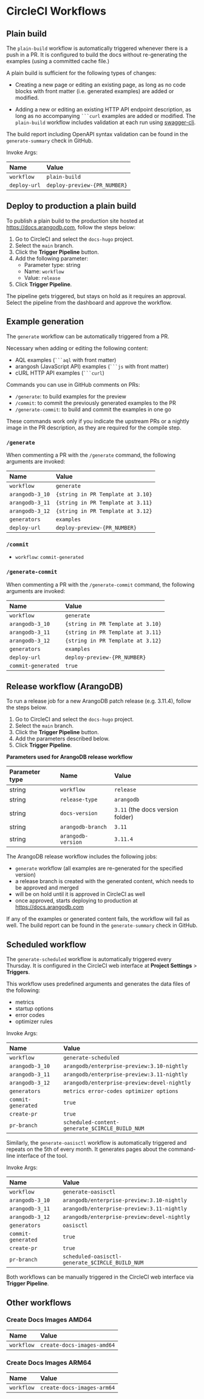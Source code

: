 # CircleCI Workflows

## Plain build

The `plain-build` workflow is automatically triggered whenever there is a push
in a PR.
It is configured to build the docs without re-generating the examples
(using a committed cache file.)

A plain build is sufficient for the following types of changes:

- Creating a new page or editing an existing page, as long as no code blocks with front matter
  (i.e. generated examples) are added or modified.

- Adding a new or editing an existing HTTP API endpoint description, as long as no
  accompanying `` ```curl `` examples are added or modified. The `plain-build` workflow
  includes validation at each run using [swagger-cli](https://apitools.dev/swagger-cli/).

The build report including OpenAPI syntax validation can be found in the
`generate-summary` check in GitHub.

Invoke Args:

| Name | Value |
|:-----|:------|
| `workflow` | `plain-build` |
| `deploy-url` | `deploy-preview-{PR_NUMBER}` |

## Deploy to production a plain build

To publish a plain build to the production site hosted at <https://docs.arangodb.com>,
follow the steps below:

1. Go to CircleCI and select the `docs-hugo` project.
2. Select the `main` branch.
3. Click the **Trigger Pipeline** button.
4. Add the following parameter:
   - Parameter type: string
   - Name: `workflow`
   - Value: `release`
5. Click **Trigger Pipeline**.

The pipeline gets triggered, but stays on hold as it requires an approval.
Select the pipeline from the dashboard and approve the workflow.

## Example generation

The `generate` workflow can be automatically triggered from a PR.

Necessary when adding or editing the following content:
- AQL examples (`` ```aql `` with front matter)
- arangosh (JavaScript API) examples (`` ```js `` with front matter)
- cURL HTTP API examples (`` ```curl ``)

Commands you can use in GitHub comments on PRs:
- `/generate`: to build examples for the preview
- `/commit`: to commit the previously generated examples to the PR
- `/generate-commit`: to build and commit the examples in one go

These commands work only if you indicate the upstream PRs or a nightly
image in the PR description, as they are required for the compile step.

### `/generate`

When commenting a PR with the `/generate` command, the following
arguments are invoked:

| Name | Value |
|:-----|:------|
| `workflow` | `generate` |
| `arangodb-3_10` | `{string in PR Template at 3.10}` |
| `arangodb-3_11` | `{string in PR Template at 3.11}` |
| `arangodb-3_12` | `{string in PR Template at 3.12}` |
| `generators` | `examples` |
| `deploy-url` | `deploy-preview-{PR_NUMBER}` |

### `/commit`

- `workflow`: `commit-generated`

### `/generate-commit`

When commenting a PR with the `/generate-commit` command, the following
arguments are invoked:

| Name | Value |
|:-----|:------|
| `workflow` | `generate` |
| `arangodb-3_10` | `{string in PR Template at 3.10}` |
| `arangodb-3_11` | `{string in PR Template at 3.11}` |
| `arangodb-3_12` | `{string in PR Template at 3.12}` |
| `generators` | `examples` |
| `deploy-url` | `deploy-preview-{PR_NUMBER}` |
| `commit-generated` | `true` |

## Release workflow (ArangoDB)

To run a release job for a new ArangoDB patch release (e.g. 3.11.4), follow the
steps below.

1. Go to CircleCI and select the `docs-hugo` project.
2. Select the `main` branch.
3. Click the **Trigger Pipeline** button.
4. Add the parameters described below.
5. Click **Trigger Pipeline**.

**Parameters used for ArangoDB release workflow**

| Parameter type | Name | Value |
|:---------------|:-----|:------|
| string | `workflow` | `release` |
| string | `release-type` | `arangodb` |
| string | `docs-version` | `3.11` (the docs version folder) |
| string | `arangodb-branch` | `3.11` |
| string | `arangodb-version` | `3.11.4` |

The ArangoDB release workflow includes the following jobs:
- `generate` workflow (all examples are re-generated for the specified version)
- a release branch is created with the generated content, which needs to be approved and merged
- will be on hold until it is approved in CircleCI as well
- once approved, starts deploying to production at https://docs.arangodb.com

If any of the examples or generated content fails, the workflow will fail as well. 
The build report can be found in the `generate-summary` check in GitHub.

## Scheduled workflow

The `generate-scheduled` workflow is automatically triggered every Thursday.
It is configured in the CircleCI web interface at **Project Settings** > **Triggers**.

This workflow uses predefined arguments and generates the data files of the following:
- metrics
- startup options
- error codes
- optimizer rules

Invoke Args:

| Name | Value |
|:-----|:------|
| `workflow` | `generate-scheduled` |
| `arangodb-3_10` | `arangodb/enterprise-preview:3.10-nightly` |
| `arangodb-3_11` | `arangodb/enterprise-preview:3.11-nightly` |
| `arangodb-3_12` | `arangodb/enterprise-preview:devel-nightly` |
| `generators` | `metrics error-codes optimizer options` |
| `commit-generated` | `true` |
| `create-pr` | `true` |
| `pr-branch` | `scheduled-content-generate_$CIRCLE_BUILD_NUM` |

Similarly, the `generate-oasisctl` workflow is automatically triggered
and repeats on the 5th of every month. It generates pages about the command-line interface of the tool.

Invoke Args:

| Name | Value |
|:-----|:------|
| `workflow` | `generate-oasisctl` |
| `arangodb-3_10` | `arangodb/enterprise-preview:3.10-nightly` |
| `arangodb-3_11` | `arangodb/enterprise-preview:3.11-nightly` |
| `arangodb-3_12` | `arangodb/enterprise-preview:devel-nightly` |
| `generators` | `oasisctl` |
| `commit-generated` | `true` |
| `create-pr` | `true` |
| `pr-branch` | `scheduled-oasisctl-generate_$CIRCLE_BUILD_NUM` |

Both workflows can be manually triggered in the CircleCI web interface
via **Trigger Pipeline**.

## Other workflows

### Create Docs Images AMD64

| Name | Value |
|:-----|:------|
| `workflow` | `create-docs-images-amd64` |

### Create Docs Images ARM64

| Name | Value |
|:-----|:------|
| `workflow` | `create-docs-images-arm64` |

